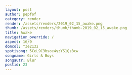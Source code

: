 ```yaml
---
layout: post
author: pepfof
category: render
render: /assets/renders/2019_02_15_awake.png
thumb: /assets/renders/thumb/thumb-2019_02_15_awake.png
title: Awake
navigation_override: /
aspect: 16/9
domcol: ^3e2132
spotisong: 5CeL9C3bsoe4yzYS1Qz8cw
songname: Girls & Boys
songautr: Blur
postid: 23
---
```


<!--USER BEGIN 1-->

<!--USER END 1-->

<!--more-->
<!--USER BEGIN 2-->

<!--USER END 2-->

